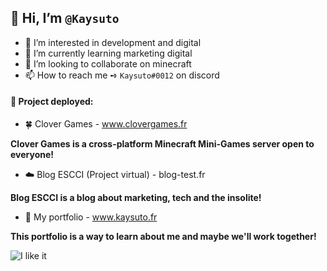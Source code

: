 ## 👋 Hi, I’m `@Kaysuto`
- 👀 I’m interested in development and digital
- 🌱 I’m currently learning marketing digital
- 💞️ I’m looking to collaborate on minecraft
- 📫 How to reach me ➺ `Kaysuto#0012` on discord

#### 🚀 Project deployed:
- 🍀 Clover Games - www.clovergames.fr

**Clover Games is a cross-platform Minecraft Mini-Games server open to everyone!**

-  ☁️ Blog ESCCI (Project virtual) - blog-test.fr

**Blog ESCCI is a blog about marketing, tech and the insolite!**

-  💼 My portfolio - www.kaysuto.fr

**This portfolio is a way to learn about me and maybe we'll work together!**


<!---
This is a ✨ special ✨ repository because its `README.md` (this file) appears on your GitHub profile.
You can click the Preview link to take a look at your changes.
--->
![I like it](https://user-images.githubusercontent.com/75412305/166241048-e625def7-292b-424f-9738-1217e2ea0f48.gif)
